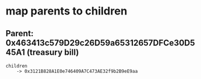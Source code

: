 # map parents to children

## Parent: 0x463413c579D29c26D59a65312657DFCe30D545A1 (treasury bill)
    children
        -> 0x3121B828A1E0e746409A7C473AE32f9b2B9eE9aa